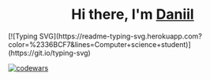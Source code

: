 <h1 align="center">Hi there, I'm <a href="https://daniilshat.ru/" target="_blank">Daniil</a> </h1>
[![Typing SVG](https://readme-typing-svg.herokuapp.com?color=%2336BCF7&lines=Computer+science+student)](https://git.io/typing-svg)

[![codewars](https://www.codewars.com/users/PodyXIX/badges/large)](https://www.codewars.com/users/daniilshat)  

